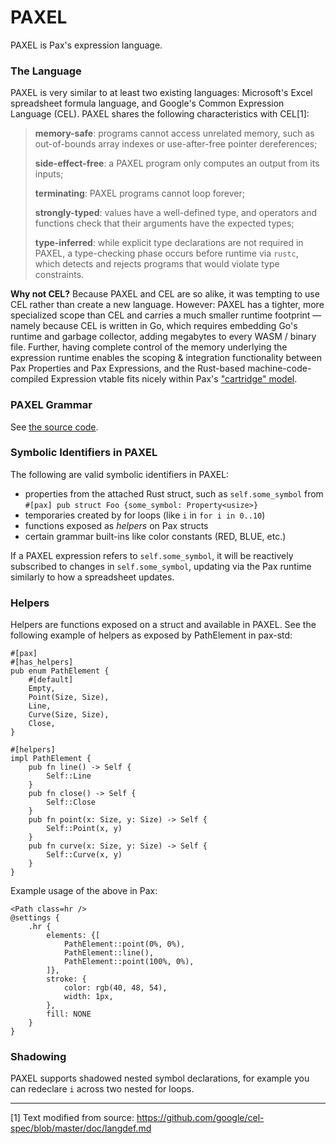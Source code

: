 # PAXEL

PAXEL is Pax's expression language.

### The Language

PAXEL is very similar to at least two existing languages: Microsoft's Excel spreadsheet formula language, and Google's Common Expression Language (CEL). PAXEL shares the following characteristics with CEL[1]:

> **memory-safe**: programs cannot access unrelated memory, such as out-of-bounds array indexes or use-after-free pointer dereferences;
> 
> **side-effect-free**: a PAXEL program only computes an output from its inputs;
> 
> **terminating**: PAXEL programs cannot loop forever;
> 
> **strongly-typed**: values have a well-defined type, and operators and functions check that their arguments have the expected types;
> 
> **type-inferred**: while explicit type declarations are not required in PAXEL, a type-checking phase occurs before runtime via `rustc`, which detects and rejects programs that would violate type constraints.

**Why not CEL?** Because PAXEL and CEL are so alike, it was tempting to use CEL rather than create a new language.  However:  PAXEL has a tighter, more specialized scope than CEL and carries a much smaller runtime footprint — namely because CEL is written in Go, which requires embedding Go's runtime and garbage collector, adding megabytes to every WASM / binary file.  Further, having complete control of the memory underlying the expression runtime enables the scoping & integration functionality between Pax Properties and Pax Expressions, and the Rust-based machine-code-compiled Expression vtable fits nicely within Pax's ["cartridge" model](./compilation-model.md).

### PAXEL Grammar

See [the source code](https://github.com/paxengine/pax/blob/master/pax-lang/src/pax.pest#L169).

### Symbolic Identifiers in PAXEL

The following are valid symbolic identifiers in PAXEL:

 - properties from the attached Rust struct, such as `self.some_symbol` from `#[pax] pub struct Foo {some_symbol: Property<usize>}`
 - temporaries created by for loops (like `i` in `for i in 0..10`)
 - functions exposed as *helpers* on Pax structs
 - certain grammar built-ins like color constants (RED, BLUE, etc.)

If a PAXEL expression refers to `self.some_symbol`, it will be reactively subscribed to changes in `self.some_symbol`, updating via the Pax runtime similarly to how a spreadsheet updates.

### Helpers

Helpers are functions exposed on a struct and available in PAXEL.  See the following example of helpers as exposed by PathElement in pax-std:

```
#[pax]
#[has_helpers]
pub enum PathElement {
    #[default]
    Empty,
    Point(Size, Size),
    Line,
    Curve(Size, Size),
    Close,
}

#[helpers]
impl PathElement {
    pub fn line() -> Self {
        Self::Line
    }
    pub fn close() -> Self {
        Self::Close
    }
    pub fn point(x: Size, y: Size) -> Self {
        Self::Point(x, y)
    }
    pub fn curve(x: Size, y: Size) -> Self {
        Self::Curve(x, y)
    }
}
```

Example usage of the above in Pax:

```
<Path class=hr />
@settings {
    .hr {
        elements: {[
            PathElement::point(0%, 0%),
            PathElement::line(),
            PathElement::point(100%, 0%),
        ]},
        stroke: {
            color: rgb(40, 48, 54),
            width: 1px,
        },
        fill: NONE
    }
}
```

### Shadowing

PAXEL supports shadowed nested symbol declarations, for example you can redeclare `i` across two nested for loops.

---

[1] Text modified from source: https://github.com/google/cel-spec/blob/master/doc/langdef.md